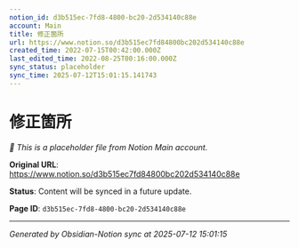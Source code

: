 ```yaml
---
notion_id: d3b515ec-7fd8-4800-bc20-2d534140c88e
account: Main
title: 修正箇所
url: https://www.notion.so/d3b515ec7fd84800bc202d534140c88e
created_time: 2022-07-15T00:42:00.000Z
last_edited_time: 2022-08-25T00:16:00.000Z
sync_status: placeholder
sync_time: 2025-07-12T15:01:15.141743
---
```


# 修正箇所

*🔄 This is a placeholder file from Notion Main account.*

**Original URL**: https://www.notion.so/d3b515ec7fd84800bc202d534140c88e

**Status**: Content will be synced in a future update.

**Page ID**: `d3b515ec-7fd8-4800-bc20-2d534140c88e`

---

*Generated by Obsidian-Notion sync at 2025-07-12 15:01:15*
